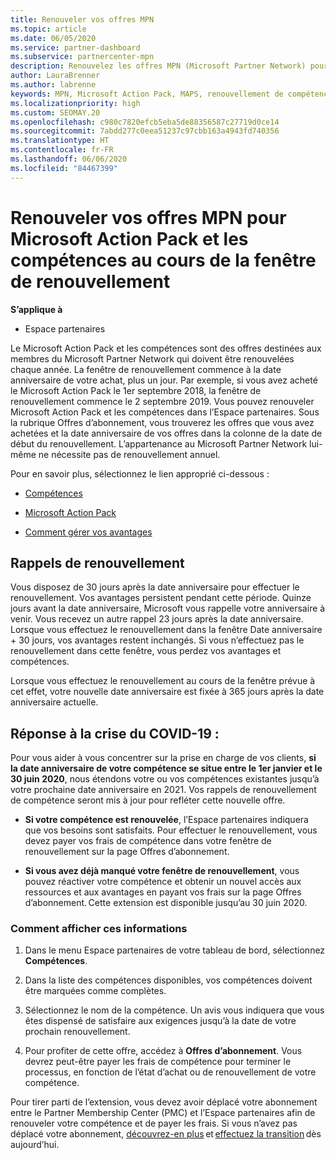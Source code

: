```yaml
---
title: Renouveler vos offres MPN
ms.topic: article
ms.date: 06/05/2020
ms.service: partner-dashboard
ms.subservice: partnercenter-mpn
description: Renouvelez les offres MPN (Microsoft Partner Network) pour Microsoft Action Pack et les compétences. La fenêtre de renouvellement commence à l’anniversaire de la date d’achat plus un jour.
author: LauraBrenner
ms.author: labrenne
keywords: MPN, Microsoft Action Pack, MAPS, renouvellement de compétence, date de renouvellement
ms.localizationpriority: high
ms.custom: SEOMAY.20
ms.openlocfilehash: c980c7820efcb5eba5de88356587c27719d0ce14
ms.sourcegitcommit: 7abdd277c0eea51237c97cbb163a4943fd740356
ms.translationtype: HT
ms.contentlocale: fr-FR
ms.lasthandoff: 06/06/2020
ms.locfileid: "84467399"
---
```

# <a name="renew-your-mpn-offers-for-microsoft-action-pack-and-competencies-during-the-renewal-window"></a>Renouveler vos offres MPN pour Microsoft Action Pack et les compétences au cours de la fenêtre de renouvellement

**S’applique à**

- Espace partenaires

Le Microsoft Action Pack et les compétences sont des offres destinées aux membres du Microsoft Partner Network qui doivent être renouvelées chaque année. La fenêtre de renouvellement commence à la date anniversaire de votre achat, plus un jour. Par exemple, si vous avez acheté le Microsoft Action Pack le 1er septembre 2018, la fenêtre de renouvellement commence le 2 septembre 2019. Vous pouvez renouveler Microsoft Action Pack et les compétences dans l’Espace partenaires. Sous la rubrique Offres d’abonnement, vous trouverez les offres que vous avez achetées et la date anniversaire de vos offres dans la colonne de la date de début du renouvellement. L’appartenance au Microsoft Partner Network lui-même ne nécessite pas de renouvellement annuel. 

Pour en savoir plus, sélectionnez le lien approprié ci-dessous : 

- [Compétences](learn-about-competencies.md)

- [Microsoft Action Pack](mpn-get-action-pack.md)

- [Comment gérer vos avantages](manage-your-partner-network-benefits.md)

## <a name="renewal-reminders"></a>Rappels de renouvellement 

Vous disposez de 30 jours après la date anniversaire pour effectuer le renouvellement. Vos avantages persistent pendant cette période. Quinze jours avant la date anniversaire, Microsoft vous rappelle votre anniversaire à venir. Vous recevez un autre rappel 23 jours après la date anniversaire. Lorsque vous effectuez le renouvellement dans la fenêtre Date anniversaire + 30 jours, vos avantages restent inchangés. Si vous n’effectuez pas le renouvellement dans cette fenêtre, vous perdez vos avantages et compétences.

Lorsque vous effectuez le renouvellement au cours de la fenêtre prévue à cet effet, votre nouvelle date anniversaire est fixée à 365 jours après la date anniversaire actuelle.

## <a name="responding-to-covid-19"></a>Réponse à la crise du COVID-19 :

Pour vous aider à vous concentrer sur la prise en charge de vos clients, **si la date anniversaire de votre compétence se situe entre le 1er janvier et le 30 juin 2020**, nous étendons votre ou vos compétences existantes jusqu’à votre prochaine date anniversaire en 2021. Vos rappels de renouvellement de compétence seront mis à jour pour refléter cette nouvelle offre. 

- **Si votre compétence est renouvelée**, l’Espace partenaires indiquera que vos besoins sont satisfaits. Pour effectuer le renouvellement, vous devez payer vos frais de compétence dans votre fenêtre de renouvellement sur la page Offres d’abonnement. 

- **Si vous avez déjà manqué votre fenêtre de renouvellement**, vous pouvez réactiver votre compétence et obtenir un nouvel accès aux ressources et aux avantages en payant vos frais sur la page Offres d’abonnement. Cette extension est disponible jusqu’au 30 juin 2020.   

### <a name="how-to-view-this-information"></a>Comment afficher ces informations

1. Dans le menu Espace partenaires de votre tableau de bord, sélectionnez **Compétences**.  

2. Dans la liste des compétences disponibles, vos compétences doivent être marquées comme complètes.  

3. Sélectionnez le nom de la compétence. Un avis vous indiquera que vous êtes dispensé de satisfaire aux exigences jusqu’à la date de votre prochain renouvellement.   

4. Pour profiter de cette offre, accédez à **Offres d’abonnement**. Vous devrez peut-être payer les frais de compétence pour terminer le processus, en fonction de l’état d’achat ou de renouvellement de votre compétence. 

Pour tirer parti de l’extension, vous devez avoir déplacé votre abonnement entre le Partner Membership Center (PMC) et l’Espace partenaires afin de renouveler votre compétence et de payer les frais. Si vous n’avez pas déplacé votre abonnement, [découvrez-en plus](prepare-pmc-pc-migration.md) et [effectuez la transition](https://partners.microsoft.com/partnerprogram/Welcome.aspx) dès aujourd’hui.  
